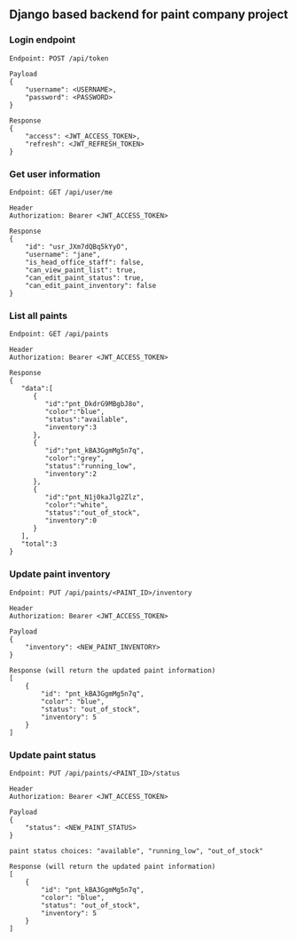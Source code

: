 ## Django based backend for paint company project

### Login endpoint


	Endpoint: POST /api/token

	Payload
	{
		"username": <USERNAME>,
		"password": <PASSWORD>
	}

	Response
	{
		"access": <JWT_ACCESS_TOKEN>,
		"refresh": <JWT_REFRESH_TOKEN>
	}

### Get user information


	Endpoint: GET /api/user/me

	Header
	Authorization: Bearer <JWT_ACCESS_TOKEN>

	Response
	{
	    "id": "usr_JXm7dQBq5kYyO",
	    "username": "jane",
	    "is_head_office_staff": false,
	    "can_view_paint_list": true,
	    "can_edit_paint_status": true,
	    "can_edit_paint_inventory": false
	}

### List all paints

	Endpoint: GET /api/paints

	Header
	Authorization: Bearer <JWT_ACCESS_TOKEN>

	Response
	{
	   "data":[
	      {
	         "id":"pnt_DkdrG9MBgbJ8o",
	         "color":"blue",
	         "status":"available",
	         "inventory":3
	      },
	      {
	         "id":"pnt_kBA3GgmMg5n7q",
	         "color":"grey",
	         "status":"running_low",
	         "inventory":2
	      },
	      {
	         "id":"pnt_N1j0kaJlg2Zlz",
	         "color":"white",
	         "status":"out_of_stock",
	         "inventory":0
	      }
	   ],
	   "total":3
	}

### Update paint inventory

	Endpoint: PUT /api/paints/<PAINT_ID>/inventory

	Header
	Authorization: Bearer <JWT_ACCESS_TOKEN>

	Payload
	{
		"inventory": <NEW_PAINT_INVENTORY>
	}

	Response (will return the updated paint information)
	[
	    {
	        "id": "pnt_kBA3GgmMg5n7q",
	        "color": "blue",
	        "status": "out_of_stock",
	        "inventory": 5
	    }
	]

### Update paint status

	Endpoint: PUT /api/paints/<PAINT_ID>/status

	Header
	Authorization: Bearer <JWT_ACCESS_TOKEN>

	Payload
	{
		"status": <NEW_PAINT_STATUS>
	}

	paint status choices: "available", "running_low", "out_of_stock"

	Response (will return the updated paint information)
	[
	    {
	        "id": "pnt_kBA3GgmMg5n7q",
	        "color": "blue",
	        "status": "out_of_stock",
	        "inventory": 5
	    }
	]

